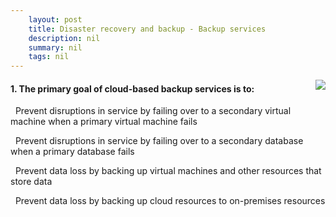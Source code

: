 ```yaml
---
    layout: post
    title: Disaster recovery and backup - Backup services
    description: nil
    summary: nil
    tags: nil
---
```



 <a target="_blank" href="https://docs.microsoft.com/en-us/learn/modules/cmu-disaster-recovery-backup/2-backup-services/"><i class="fas fa-external-link-alt"></i> </a>
 <img align="right" src="https://docs.microsoft.com/en-us/learn/achievements/cmu-cloud-admin/cmu-disaster-recovery-backup.svg">
####  1. The primary goal of cloud-based backup services is to:


<i class='far fa-square'></i> &nbsp;&nbsp;Prevent disruptions in service by failing over to a secondary virtual machine when a primary virtual machine fails

<i class='far fa-square'></i> &nbsp;&nbsp;Prevent disruptions in service by failing over to a secondary database when a primary database fails

<i class='fas fa-check-square' style='color: Dodgerblue;'></i> &nbsp;&nbsp;Prevent data loss by backing up virtual machines and other resources that store data

<i class='far fa-square'></i> &nbsp;&nbsp;Prevent data loss by backing up cloud resources to on-premises resources
<br />
<br />
<br />
